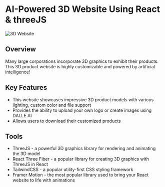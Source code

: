 # AI-Powered 3D Website Using React & threeJS

![3D Website](https://i.ibb.co/QPSjkRX/bean.png)

## Overview

Many large corporations incorporate 3D graphics to exhibit their products. This 3D product website is highly customizable and powered by artificial intelligence!

## Key Features

- This website showcases impressive 3D product models with various lighting, custom color and file support
- Provides the ability to upload your own logo or create images using DALLE AI
- Allows users to download their customized products

## Tools

- ThreeJS - a powerful 3D graphics library for rendering and animating the 3D model
- React Three Fiber - a popular library for creating 3D graphics with ThreeJS in React
- TailwindCSS - a popular utility-first CSS styling framework
- Framer Motion - the most popular library used to bring your React website to life with animations
